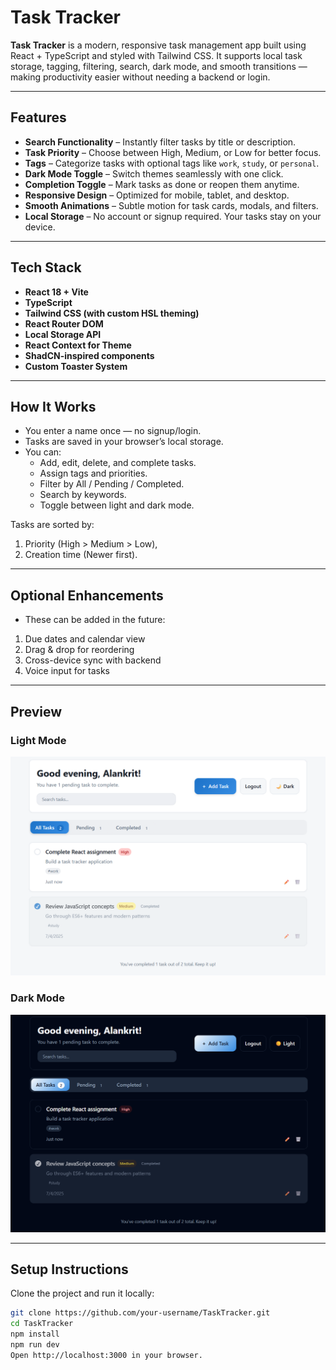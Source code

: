 # Task Tracker

**Task Tracker** is a modern, responsive task management app built using React + TypeScript and styled with Tailwind CSS. It supports local task storage, tagging, filtering, search, dark mode, and smooth transitions — making productivity easier without needing a backend or login.

---

## Features

- **Search Functionality** – Instantly filter tasks by title or description.
- **Task Priority** – Choose between High, Medium, or Low for better focus.
- **Tags** – Categorize tasks with optional tags like `work`, `study`, or `personal`.
- **Dark Mode Toggle** – Switch themes seamlessly with one click.
- **Completion Toggle** – Mark tasks as done or reopen them anytime.
- **Responsive Design** – Optimized for mobile, tablet, and desktop.
- **Smooth Animations** – Subtle motion for task cards, modals, and filters.
- **Local Storage** – No account or signup required. Your tasks stay on your device.

---

## Tech Stack

- **React 18 + Vite**
- **TypeScript**
- **Tailwind CSS (with custom HSL theming)**
- **React Router DOM**
- **Local Storage API**
- **React Context for Theme**
- **ShadCN-inspired components**
- **Custom Toaster System**

---

## How It Works

- You enter a name once — no signup/login.
- Tasks are saved in your browser’s local storage.
- You can:
  - Add, edit, delete, and complete tasks.
  - Assign tags and priorities.
  - Filter by All / Pending / Completed.
  - Search by keywords.
  - Toggle between light and dark mode.

Tasks are sorted by:
1. Priority (High > Medium > Low),
2. Creation time (Newer first).

---

## Optional Enhancements
- These can be added in the future:

1. Due dates and calendar view
2. Drag & drop for reordering
3. Cross-device sync with backend
4. Voice input for tasks

---

## Preview

### Light Mode
![Light Mode Preview](./public/preview-light.png)

### Dark Mode
![Dark Mode Preview](./public/preview-dark.png)

---

## Setup Instructions

Clone the project and run it locally:

```bash
git clone https://github.com/your-username/TaskTracker.git
cd TaskTracker
npm install
npm run dev
Open http://localhost:3000 in your browser.